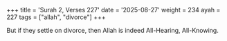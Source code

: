 +++
title = 'Surah 2, Verses 227'
date = '2025-08-27'
weight = 234
ayah = 227
tags = ["allah", "divorce"]
+++

But if they settle on divorce, then Allah is indeed All-Hearing, All-Knowing.